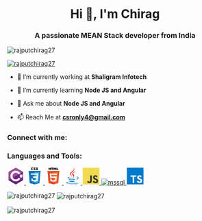 <h1 align="center">Hi 👋, I'm Chirag</h1>
<h3 align="center">A passionate MEAN Stack developer from India</h3>

<p align="left"> <img src="https://komarev.com/ghpvc/?username=rajputchirag27&label=Profile%20views&color=0e75b6&style=flat" alt="rajputchirag27" /> </p>

<p align="left"> <a href="https://github.com/ryo-ma/github-profile-trophy"><img src="https://github-profile-trophy.vercel.app/?username=rajputchirag27" alt="rajputchirag27" /></a> </p>

- 🔭 I’m currently working at **Shaligram Infotech**

- 🌱 I’m currently learning **Node JS and Angular**

- 💬 Ask me about **Node JS and Angular**

- 📫 Reach Me at **csronly4@gmail.com**

<h3 align="left">Connect with me:</h3>
<p align="left">
</p>

<h3 align="left">Languages and Tools:</h3>
<p align="left"> <a href="https://www.w3schools.com/cs/" target="_blank" rel="noreferrer"> <img src="https://raw.githubusercontent.com/devicons/devicon/master/icons/csharp/csharp-original.svg" alt="csharp" width="40" height="40"/> </a> <a href="https://www.w3schools.com/css/" target="_blank" rel="noreferrer"> <img src="https://raw.githubusercontent.com/devicons/devicon/master/icons/css3/css3-original-wordmark.svg" alt="css3" width="40" height="40"/> </a> <a href="https://www.w3.org/html/" target="_blank" rel="noreferrer"> <img src="https://raw.githubusercontent.com/devicons/devicon/master/icons/html5/html5-original-wordmark.svg" alt="html5" width="40" height="40"/> </a> <a href="https://www.java.com" target="_blank" rel="noreferrer"> <img src="https://raw.githubusercontent.com/devicons/devicon/master/icons/java/java-original.svg" alt="java" width="40" height="40"/> </a> <a href="https://developer.mozilla.org/en-US/docs/Web/JavaScript" target="_blank" rel="noreferrer"> <img src="https://raw.githubusercontent.com/devicons/devicon/master/icons/javascript/javascript-original.svg" alt="javascript" width="40" height="40"/> </a> <a href="https://www.microsoft.com/en-us/sql-server" target="_blank" rel="noreferrer"> <img src="https://www.svgrepo.com/show/303229/microsoft-sql-server-logo.svg" alt="mssql" width="40" height="40"/> </a> <a href="https://www.typescriptlang.org/" target="_blank" rel="noreferrer"> <img src="https://raw.githubusercontent.com/devicons/devicon/master/icons/typescript/typescript-original.svg" alt="typescript" width="40" height="40"/> </a> </p>

<p><img align="left" src="https://github-readme-stats.vercel.app/api/top-langs?username=rajputchirag27&show_icons=true&locale=en&layout=compact" alt="rajputchirag27" /></p>

<p>&nbsp;<img align="center" src="https://github-readme-stats.vercel.app/api?username=rajputchirag27&show_icons=true&locale=en" alt="rajputchirag27" /></p>

<p><img align="center" src="https://github-readme-streak-stats.herokuapp.com/?user=rajputchirag27&" alt="rajputchirag27" /></p>
